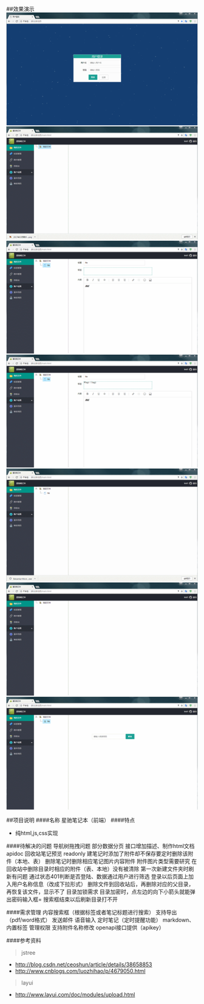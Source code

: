 ##效果演示
![登录](https://github.com/xingchiyang/note/blob/master/doc/images/%E7%99%BB%E5%BD%95.gif)
![创建文件](https://github.com/xingchiyang/note/blob/master/doc/images/%E5%88%9B%E5%BB%BA%E6%96%87%E4%BB%B6.gif)
![标签](https://github.com/xingchiyang/note/blob/master/doc/images/%E6%A0%87%E7%AD%BE.gif)
![附件](https://github.com/xingchiyang/note/blob/master/doc/images/%E9%99%84%E4%BB%B6.gif)
![回收站](https://github.com/xingchiyang/note/blob/master/doc/images/%E5%9B%9E%E6%94%B6%E7%AB%99.gif)
![文件加锁](https://github.com/xingchiyang/note/blob/master/doc/images/%E6%96%87%E4%BB%B6%E5%8A%A0%E9%94%81.gif)
![文件解锁](https://github.com/xingchiyang/note/blob/master/doc/images/%E6%96%87%E4%BB%B6%E8%A7%A3%E9%94%81.gif)

##项目说明
####名称
星驰笔记本（前端）
####特点
* 纯html,js,css实现

####待解决的问题
导航树拖拽问题
部分数据分页
接口增加描述、制作html文档apidoc
回收站笔记预览 readonly
建笔记时添加了附件却不保存要定时删除该附件（本地、表）
删除笔记时删除相应笔记图片内容附件
附件图片类型需要研究
在回收站中删除目录时相应的附件（表、本地）没有被清除
第一次新建文件夹时刷新有问题
通过状态401判断是否登陆、数据通过用户进行筛选
登录以后页面上加入用户名称信息（改成下拉形式）
删除文件到回收站后，再删除对应的父目录，再恢复该文件，显示不了
目录加锁需求
目录加密时，点左边的向下小箭头就能弹出密码输入框=
搜索框结束以后刷新目录打不开

####需求管理
内容搜索框（根据标签或者笔记标题进行搜索）
支持导出（pdf/word格式）
发送邮件
语音输入
定时笔记（定时提醒功能）
markdown、内置标签
管理权限
支持附件名称修改
openapi接口提供（apikey）


####参考资料
> jstree
* http://blog.csdn.net/ceoshun/article/details/38658853
* http://www.cnblogs.com/luozhihao/p/4679050.html
> layui
* http://www.layui.com/doc/modules/upload.html